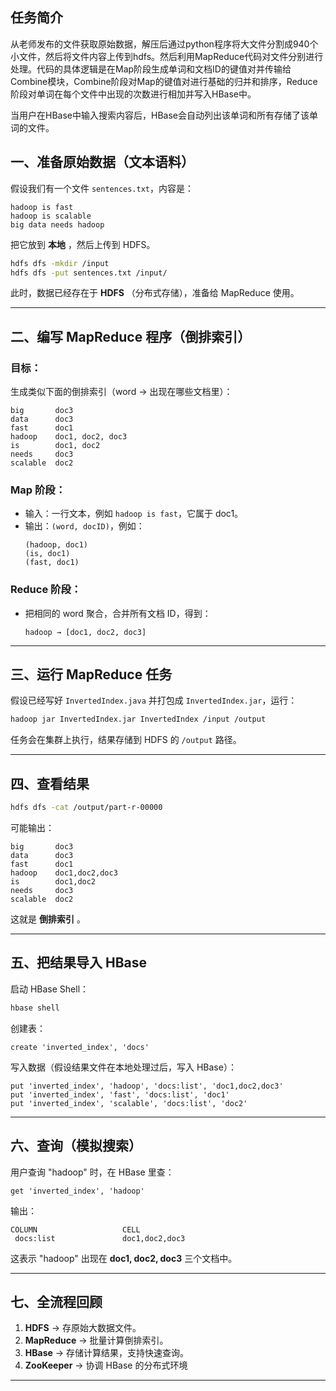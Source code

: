 ## 任务简介

从老师发布的文件获取原始数据，解压后通过python程序将大文件分割成940个小文件，然后将文件内容上传到hdfs。然后利用MapReduce代码对文件分别进行处理。代码的具体逻辑是在Map阶段生成单词和文档ID的键值对并传输给Combine模块，Combine阶段对Map的键值对进行基础的归并和排序，Reduce阶段对单词在每个文件中出现的次数进行相加并写入HBase中。

当用户在HBase中输入搜索内容后，HBase会自动列出该单词和所有存储了该单词的文件。


## 一、准备原始数据（文本语料）

假设我们有一个文件 `sentences.txt`，内容是：

```
hadoop is fast
hadoop is scalable
big data needs hadoop
```

把它放到  **本地** ，然后上传到 HDFS。

```bash
hdfs dfs -mkdir /input
hdfs dfs -put sentences.txt /input/
```

此时，数据已经存在于  **HDFS** （分布式存储），准备给 MapReduce 使用。

---

## 二、编写 MapReduce 程序（倒排索引）

### 目标：

生成类似下面的倒排索引（word → 出现在哪些文档里）：

```
big       doc3
data      doc3
fast      doc1
hadoop    doc1, doc2, doc3
is        doc1, doc2
needs     doc3
scalable  doc2
```

### Map 阶段：

* 输入：一行文本，例如 `hadoop is fast`，它属于 doc1。
* 输出：`(word, docID)`，例如：
  ```
  (hadoop, doc1)
  (is, doc1)
  (fast, doc1)
  ```

### Reduce 阶段：

* 把相同的 word 聚合，合并所有文档 ID，得到：
  ```
  hadoop → [doc1, doc2, doc3]
  ```

---

## 三、运行 MapReduce 任务

假设已经写好 `InvertedIndex.java` 并打包成 `InvertedIndex.jar`，运行：

```bash
hadoop jar InvertedIndex.jar InvertedIndex /input /output
```

任务会在集群上执行，结果存储到 HDFS 的 `/output` 路径。

---

## 四、查看结果

```bash
hdfs dfs -cat /output/part-r-00000
```

可能输出：

```
big       doc3
data      doc3
fast      doc1
hadoop    doc1,doc2,doc3
is        doc1,doc2
needs     doc3
scalable  doc2
```

这就是  **倒排索引** 。

---

## 五、把结果导入 HBase

启动 HBase Shell：

```bash
hbase shell
```

创建表：

```hbase
create 'inverted_index', 'docs'
```

写入数据（假设结果文件在本地处理过后，写入 HBase）：

```hbase
put 'inverted_index', 'hadoop', 'docs:list', 'doc1,doc2,doc3'
put 'inverted_index', 'fast', 'docs:list', 'doc1'
put 'inverted_index', 'scalable', 'docs:list', 'doc2'
```

---

## 六、查询（模拟搜索）

用户查询 "hadoop" 时，在 HBase 里查：

```hbase
get 'inverted_index', 'hadoop'
```

输出：

```
COLUMN                   CELL
 docs:list               doc1,doc2,doc3
```

这表示 "hadoop" 出现在 **doc1, doc2, doc3** 三个文档中。

---

## 七、全流程回顾

1. **HDFS** → 存原始大数据文件。
2. **MapReduce** → 批量计算倒排索引。
3. **HBase** → 存储计算结果，支持快速查询。
4. **ZooKeeper** → 协调 HBase 的分布式环境

---
